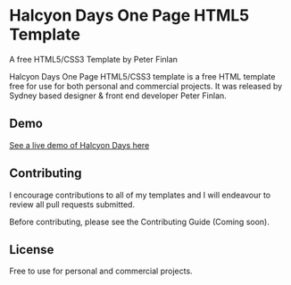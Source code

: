 # Halcyon Days One Page HTML5 Template
A free HTML5/CSS3 Template by Peter Finlan

Halcyon Days One Page HTML5/CSS3 template is a free HTML template free for use for both personal and commercial projects. 
It was released by Sydney based designer & front end developer Peter Finlan.

## Demo

<a href="https://dribbble.com/shots/1644821-Freebie-Codrops-Exclusive-HTML5-CSS3-Template-Halcyon-Days">See a live demo of Halcyon Days here</a> 

## Contributing

I encourage contributions to all of my templates and I will endeavour to review all pull requests submitted.

Before contributing, please see the Contributing Guide (Coming soon).

## License

Free to use for personal and commercial projects. 
